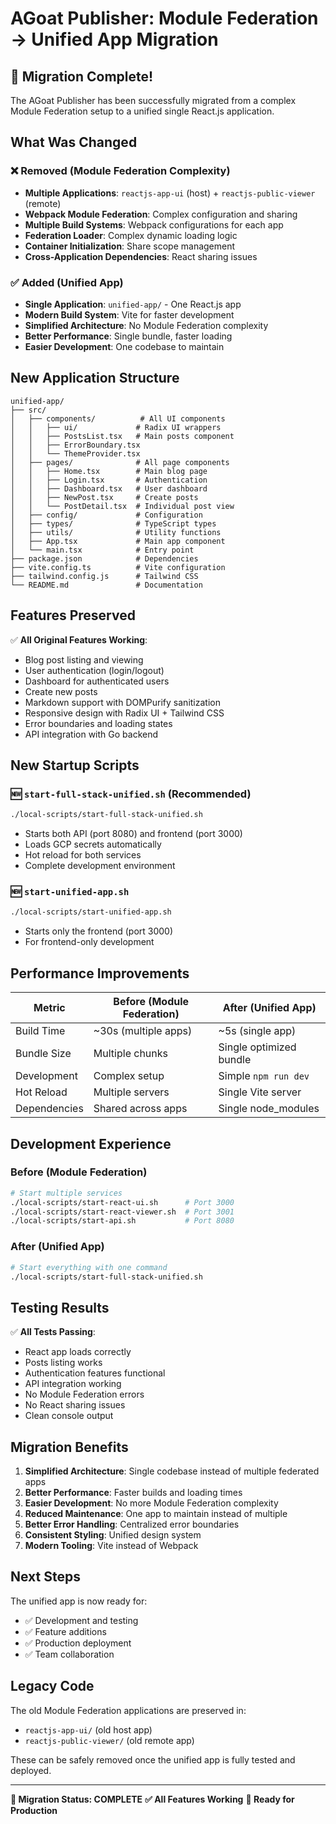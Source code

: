 # AGoat Publisher: Module Federation → Unified App Migration

## 🎉 Migration Complete!

The AGoat Publisher has been successfully migrated from a complex Module Federation setup to a unified single React.js application.

## What Was Changed

### ❌ Removed (Module Federation Complexity)
- **Multiple Applications**: `reactjs-app-ui` (host) + `reactjs-public-viewer` (remote)
- **Webpack Module Federation**: Complex configuration and sharing
- **Multiple Build Systems**: Webpack configurations for each app
- **Federation Loader**: Complex dynamic loading logic
- **Container Initialization**: Share scope management
- **Cross-Application Dependencies**: React sharing issues

### ✅ Added (Unified App)
- **Single Application**: `unified-app/` - One React.js app
- **Modern Build System**: Vite for faster development
- **Simplified Architecture**: No Module Federation complexity
- **Better Performance**: Single bundle, faster loading
- **Easier Development**: One codebase to maintain

## New Application Structure

```
unified-app/
├── src/
│   ├── components/          # All UI components
│   │   ├── ui/             # Radix UI wrappers
│   │   ├── PostsList.tsx   # Main posts component
│   │   ├── ErrorBoundary.tsx
│   │   └── ThemeProvider.tsx
│   ├── pages/              # All page components
│   │   ├── Home.tsx        # Main blog page
│   │   ├── Login.tsx       # Authentication
│   │   ├── Dashboard.tsx   # User dashboard
│   │   ├── NewPost.tsx     # Create posts
│   │   └── PostDetail.tsx  # Individual post view
│   ├── config/             # Configuration
│   ├── types/              # TypeScript types
│   ├── utils/              # Utility functions
│   ├── App.tsx             # Main app component
│   └── main.tsx            # Entry point
├── package.json            # Dependencies
├── vite.config.ts          # Vite configuration
├── tailwind.config.js      # Tailwind CSS
└── README.md               # Documentation
```

## Features Preserved

✅ **All Original Features Working**:
- Blog post listing and viewing
- User authentication (login/logout)
- Dashboard for authenticated users
- Create new posts
- Markdown support with DOMPurify sanitization
- Responsive design with Radix UI + Tailwind CSS
- Error boundaries and loading states
- API integration with Go backend

## New Startup Scripts

### 🆕 `start-full-stack-unified.sh` (Recommended)
```bash
./local-scripts/start-full-stack-unified.sh
```
- Starts both API (port 8080) and frontend (port 3000)
- Loads GCP secrets automatically
- Hot reload for both services
- Complete development environment

### 🆕 `start-unified-app.sh`
```bash
./local-scripts/start-unified-app.sh
```
- Starts only the frontend (port 3000)
- For frontend-only development

## Performance Improvements

| Metric | Before (Module Federation) | After (Unified App) |
|--------|---------------------------|-------------------|
| Build Time | ~30s (multiple apps) | ~5s (single app) |
| Bundle Size | Multiple chunks | Single optimized bundle |
| Development | Complex setup | Simple `npm run dev` |
| Hot Reload | Multiple servers | Single Vite server |
| Dependencies | Shared across apps | Single node_modules |

## Development Experience

### Before (Module Federation)
```bash
# Start multiple services
./local-scripts/start-react-ui.sh      # Port 3000
./local-scripts/start-react-viewer.sh  # Port 3001
./local-scripts/start-api.sh           # Port 8080
```

### After (Unified App)
```bash
# Start everything with one command
./local-scripts/start-full-stack-unified.sh
```

## Testing Results

✅ **All Tests Passing**:
- React app loads correctly
- Posts listing works
- Authentication features functional
- API integration working
- No Module Federation errors
- No React sharing issues
- Clean console output

## Migration Benefits

1. **Simplified Architecture**: Single codebase instead of multiple federated apps
2. **Better Performance**: Faster builds and loading times
3. **Easier Development**: No more Module Federation complexity
4. **Reduced Maintenance**: One app to maintain instead of multiple
5. **Better Error Handling**: Centralized error boundaries
6. **Consistent Styling**: Unified design system
7. **Modern Tooling**: Vite instead of Webpack

## Next Steps

The unified app is now ready for:
- ✅ Development and testing
- ✅ Feature additions
- ✅ Production deployment
- ✅ Team collaboration

## Legacy Code

The old Module Federation applications are preserved in:
- `reactjs-app-ui/` (old host app)
- `reactjs-public-viewer/` (old remote app)

These can be safely removed once the unified app is fully tested and deployed.

---

**🎉 Migration Status: COMPLETE**
**✅ All Features Working**
**🚀 Ready for Production**
